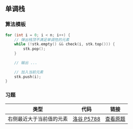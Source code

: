 ## 单调栈

### 算法模板

```cpp
for (int i = 0; i < n; i++) {
    // 弹出栈顶不满足单调性的元素
    while (!stk.empty() && check(i, stk.top())) {
        stk.pop();
    }
    
    // 输出 ...
    
    // 加入当前元素
    stk.push(i);
}
```

### 习题

| 类型 | 代码 | 链接 |
| --- | --- | --- |
| 右侧最近大于当前值的元素 | [洛谷 P5788](./洛谷%20P5788.cpp) | [查看原题](https://www.luogu.com.cn/problem/P5788) |
